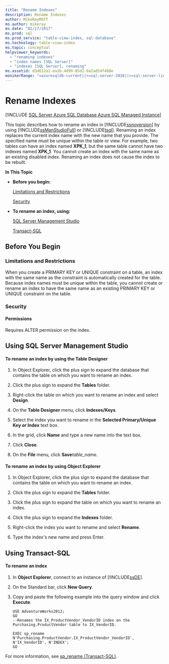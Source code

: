 ```yaml
---
title: "Rename Indexes"
description: Rename Indexes
author: MikeRayMSFT
ms.author: mikeray
ms.date: "02/17/2017"
ms.prod: sql
ms.prod_service: "table-view-index, sql-database"
ms.technology: table-view-index
ms.topic: conceptual
helpviewer_keywords:
  - "renaming indexes"
  - "index names [SQL Server]"
  - "indexes [SQL Server], renaming"
ms.assetid: d3d612a1-ea1b-4d99-85d2-0a2ad54f4b0e
monikerRange: "=azuresqldb-current||>=sql-server-2016||>=sql-server-linux-2017||=azuresqldb-mi-current"
---
```

# Rename Indexes
[!INCLUDE [SQL Server Azure SQL Database Azure SQL Managed Instance](../../includes/applies-to-version/sql-asdb-asdbmi.md)]

  This topic describes how to rename an index in [!INCLUDE[ssnoversion](../../includes/ssnoversion-md.md)] by using [!INCLUDE[ssManStudioFull](../../includes/ssmanstudiofull-md.md)] or [!INCLUDE[tsql](../../includes/tsql-md.md)]. Renaming an index replaces the current index name with the new name that you provide. The specified name must be unique within the table or view. For example, two tables can have an index named **XPK_1**, but the same table cannot have two indexes named **XPK_1**. You cannot create an index with the same name as an existing disabled index. Renaming an index does not cause the index to be rebuilt.  
  
 **In This Topic**  
  
-   **Before you begin:**  
  
     [Limitations and Restrictions](#Restrictions)  
  
     [Security](#Security)  
  
-   **To rename an index, using:**  
  
     [SQL Server Management Studio](#SSMSProcedure)  
  
     [Transact-SQL](#TsqlProcedure)  
  
##  <a name="BeforeYouBegin"></a> Before You Begin  
  
###  <a name="Restrictions"></a> Limitations and Restrictions  
 When you create a PRIMARY KEY or UNIQUE constraint on a table, an index with the same name as the constraint is automatically created for the table. Because index names must be unique within the table, you cannot create or rename an index to have the same name as an existing PRIMARY KEY or UNIQUE constraint on the table.  
  
###  <a name="Security"></a> Security  
  
####  <a name="Permissions"></a> Permissions  
 Requires ALTER permission on the index.  
  
##  <a name="SSMSProcedure"></a> Using SQL Server Management Studio  
  
#### To rename an index by using the Table Designer  
  
1.  In Object Explorer, click the plus sign to expand the database that contains the table on which you want to rename an index.  
  
2.  Click the plus sign to expand the **Tables** folder.  
  
3.  Right-click the table on which you want to rename an index and select **Design**.  
  
4.  On the **Table Designer** menu, click **Indexes/Keys**.  
  
5.  Select the index you want to rename in the **Selected Primary/Unique Key or Index** text box.  
  
6.  In the grid, click **Name** and type a new name into the text box.  
  
7.  Click **Close**.  
  
8.  On the **File** menu, click **Save**_table_name_.  

#### To rename an index by using Object Explorer  
  
1.  In Object Explorer, click the plus sign to expand the database that contains the table on which you want to rename an index.  
  
2.  Click the plus sign to expand the **Tables** folder.  
  
3.  Click the plus sign to expand the table on which you want to rename an index.  
  
4.  Click the plus sign to expand the **Indexes** folder.  
  
5.  Right-click the index you want to rename and select **Rename**.  
  
6.  Type the index's new name and press Enter.  
  
##  <a name="TsqlProcedure"></a> Using Transact-SQL  
  
#### To rename an index  
  
1.  In **Object Explorer**, connect to an instance of [!INCLUDE[ssDE](../../includes/ssde-md.md)].  
  
2.  On the Standard bar, click **New Query**.  
  
3.  Copy and paste the following example into the query window and click **Execute**.  
  
    ```  
    USE AdventureWorks2012;  
    GO  
    --Renames the IX_ProductVendor_VendorID index on the Purchasing.ProductVendor table to IX_VendorID.   
  
    EXEC sp_rename N'Purchasing.ProductVendor.IX_ProductVendor_VendorID', N'IX_VendorID', N'INDEX';   
    GO  
    ```  
  
 For more information, see  [sp_rename &#40;Transact-SQL&#41;](../../relational-databases/system-stored-procedures/sp-rename-transact-sql.md).  
  
  
